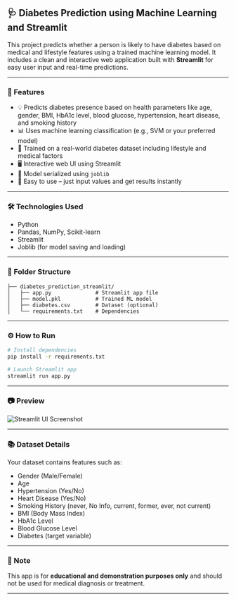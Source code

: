 ## 🩺 Diabetes Prediction using Machine Learning and Streamlit

This project predicts whether a person is likely to have diabetes based on medical and lifestyle features using a trained machine learning model. It includes a clean and interactive web application built with **Streamlit** for easy user input and real-time predictions.

---

### 🚀 Features

* 💡 Predicts diabetes presence based on health parameters like age, gender, BMI, HbA1c level, blood glucose, hypertension, heart disease, and smoking history
* 📊 Uses machine learning classification (e.g., SVM or your preferred model)
* 🧪 Trained on a real-world diabetes dataset including lifestyle and medical factors
* 🖥️ Interactive web UI using Streamlit
* 📁 Model serialized using `joblib`
* 🧠 Easy to use – just input values and get results instantly

---

### 🛠️ Technologies Used

* Python
* Pandas, NumPy, Scikit-learn
* Streamlit
* Joblib (for model saving and loading)

---

### 📂 Folder Structure

```
├── diabetes_prediction_streamlit/
│   ├── app.py              # Streamlit app file
│   ├── model.pkl           # Trained ML model
│   ├── diabetes.csv        # Dataset (optional)
│   └── requirements.txt    # Dependencies
```

---

### ⚙️ How to Run

```bash
# Install dependencies
pip install -r requirements.txt

# Launch Streamlit app
streamlit run app.py
```

---

### 📷 Preview

![Streamlit UI Screenshot](https://your-image-url-or-placeholder.com/streamlit-screenshot.png)

---

### 📚 Dataset Details

Your dataset contains features such as:

* Gender (Male/Female)
* Age
* Hypertension (Yes/No)
* Heart Disease (Yes/No)
* Smoking History (never, No Info, current, former, ever, not current)
* BMI (Body Mass Index)
* HbA1c Level
* Blood Glucose Level
* Diabetes (target variable)

---

### 📌 Note

This app is for **educational and demonstration purposes only** and should not be used for medical diagnosis or treatment.

---
